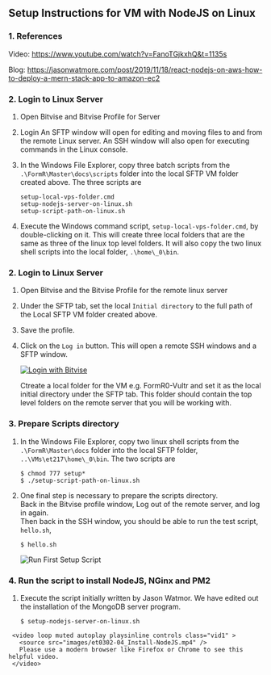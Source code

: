 
## Setup Instructions for VM with NodeJS on Linux

### 1. References
  Video: https://www.youtube.com/watch?v=FanoTGjkxhQ&t=1135s
  
  Blog: https://jasonwatmore.com/post/2019/11/18/react-nodejs-on-aws-how-to-deploy-a-mern-stack-app-to-amazon-ec2


### 2. Login to Linux Server
 1. Open Bitvise and Bitvise Profile for Server
 2. Login
    An SFTP window will open for editing and moving files to and from the remote Linux server.  An SSH window will also open for executing commands in the Linux console.

 2. In the Windows File Explorer, copy three batch scripts from the `.\FormR\Master\docs\scripts`
    folder into the local SFTP VM folder created above. The three scripts are
    ```
    setup-local-vps-folder.cmd
    setup-nodejs-server-on-linux.sh
    setup-script-path-on-linux.sh
    ```
 3. Execute the Windows command script, `setup-local-vps-folder.cmd`, by double-clicking on it. 
    This will create three local folders that are the same as three of the linux top level folders.
    It will also copy the two linux shell scripts into the local folder, `.\home\_0\bin`.  
      
### 2. Login to Linux Server
 1. Open Bitvise and the Bitvise Profile for the remote linux server
 2. Under the SFTP tab, set the local `Initial directory` to the full path of the Local 
    SFTP VM folder created above. 
 3. Save the profile.
 4. Click on the `Log in` button. This will open a remote SSH windows and a SFTP window.
 
    [![Login with Bitvise](./images/et0302-01_SSH-into-FormR-Server.png)](./images/et0302-01_SSH-into-FormR-Server.mp4 "Setup Bitvise")

    Ctreate a local folder for the VM e.g. FormR0-Vultr and set it as the local initial directory under the SFTP tab. This folder should contain the top level folders on the remote server that you will be working with.

### 3. Prepare Scripts directory
 1. In the Windows File Explorer, copy two linux shell scripts from the `.\FormR\Master\docs` folder into the local SFTP folder, `..\VMs\et217\home\_0\bin`. The two scripts are
    ```
    $ chmod 777 setup*
    $ ./setup-script-path-on-linux.sh
    ```
 7. One final step is necessary to prepare the scripts directory.  
    Back in the Bitvise profile window, Log out of the remote server, and log in again.  
    Then back in the SSH window, you should be able to run the test script, `hello.sh`, 
    ```
    $ hello.sh
    ```
    ![Run First Setup Script](./images/et0302-03_Run-first-setup-script.png "Run First Setup Script")

### 4. Run the script to install NodeJS, NGinx and PM2

 1. Execute the script initially written by Jason Watmor.  We have edited out the installation of the MongoDB server program.
    ```
    $ setup-nodejs-server-on-linux.sh
    ```
<!-- [![Install NodeJS](./images/et0302-04_Install-NodeJS.png)](./images/et0302-04_Install-NodeJS.mp4 "Install NodeJS") -->
<!-- <iframe width="auto" height="200" src="https://www.youtube-nocookie.com/embed/rY0WxgSXdEE" frameborder="0" allow="accelerometer; autoplay; encrypted-media; gyroscope; picture-in-picture" allowfullscreen></iframe> -->
     <video loop muted autoplay playsinline controls class="vid1" >
       <source src="images/et0302-04_Install-NodeJS.mp4" />
       Please use a modern browser like Firefox or Chrome to see this helpful video.
     </video>


